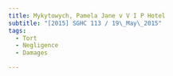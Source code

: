 ```yaml
---
title: Mykytowych, Pamela Jane v V I P Hotel 
subtitle: "[2015] SGHC 113 / 19\_May\_2015"
tags:
  - Tort
  - Negligence
  - Damages

---
```



